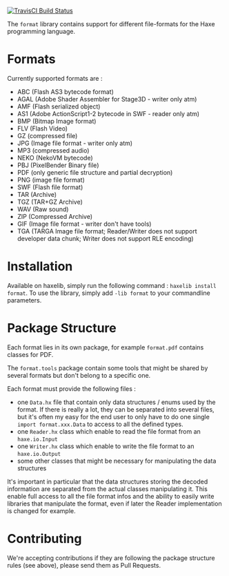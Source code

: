 [![TravisCI Build Status](https://travis-ci.org/HaxeFoundation/format.svg?branch=master)](https://travis-ci.org/HaxeFoundation/format)

The `format` library contains support for different file-formats for the Haxe programming language.

Formats
=======

Currently supported formats are :

  * ABC (Flash AS3 bytecode format)
  * AGAL (Adobe Shader Assembler for Stage3D - writer only atm)
  * AMF (Flash serialized object)
  * AS1 (Adobe ActionScript1-2 bytecode in SWF - reader only atm)
  * BMP (Bitmap Image format)
  * FLV (Flash Video)
  * GZ (compressed file)
  * JPG (Image file format - writer only atm)
  * MP3 (compressed audio)
  * NEKO (NekoVM bytecode)
  * PBJ (PixelBender Binary file)
  * PDF (only generic file structure and partial decryption)
  * PNG (image file format)
  * SWF (Flash file format)
  * TAR (Archive)
  * TGZ (TAR+GZ Archive)
  * WAV (Raw sound)
  * ZIP (Compressed Archive)
  * GIF (Image file format - writer don't have tools)
  * TGA (TARGA Image file format; Reader/Writer does not support developer data chunk; Writer does not support RLE encoding)

Installation
============

Available on haxelib, simply run the following command : `haxelib install format`. To use the library, simply add `-lib format` to your commandline parameters.

Package Structure
=================

Each format lies in its own package, for example `format.pdf` contains classes for PDF.

The `format.tools` package contain some tools that might be shared by several formats but don't belong to a specific one.

Each format must provide the following files :
  * one `Data.hx` file that contain only data structures / enums used by the format. If there is really a lot, they can be separated into several files, but it's often my easy for the end user to only have to do one single `import format.xxx.Data` to access to all the defined types.
  * one `Reader.hx` class which enable to read the file format from an `haxe.io.Input`
  * one `Writer.hx` class which enable to write the file format to an `haxe.io.Output`
  * some other classes that might be necessary for manipulating the data structures

It's important in particular that the data structures storing the decoded information are separated from the actual classes manipulating it. This enable full access to all the file format infos and the ability to easily write libraries that manipulate the format, even if later the Reader implementation is changed for example.

Contributing
============

We're accepting contributions if they are following the package structure rules (see above), please send them as Pull Requests.
